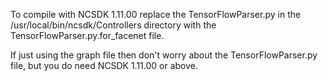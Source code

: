To compile with NCSDK 1.11.00 replace the TensorFlowParser.py in the /usr/local/bin/ncsdk/Controllers directory with the TensorFlowParser.py.for_facenet file.

If just using the graph file then don't worry about the TensorFlowParser.py file, but you do need NCSDK 1.11.00 or above.




